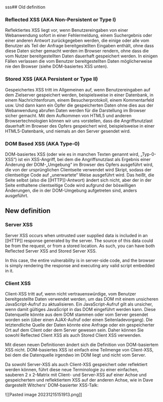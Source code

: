 sss## Old definition 

### Reflected XSS (AKA Non-Persistent or Type I)

Reflektiertes XSS liegt vor, wenn Benutzereingaben von einer Webanwendung sofort in einer Fehlermeldung, einem Suchergebnis oder einer anderen Antwort zurückgegeben werden, die einige oder alle vom Benutzer als Teil der Anfrage bereitgestellten Eingaben enthält, ohne dass diese Daten sicher gemacht werden im Browser rendern, ohne dass die vom Nutzer bereitgestellten Daten dauerhaft gespeichert werden. In einigen Fällen verlassen die vom Benutzer bereitgestellten Daten möglicherweise nie den Browser (siehe DOM-basiertes XSS unten).

### Stored XSS (AKA Persistent or Type II)

Gespeichertes XSS tritt im Allgemeinen auf, wenn Benutzereingaben auf dem Zielserver gespeichert werden, beispielsweise in einer Datenbank, in einem Nachrichtenforum, einem Besucherprotokoll, einem Kommentarfeld usw. Und dann kann ein Opfer die gespeicherten Daten ohne dies aus der Webanwendung abrufen Daten werden für die Darstellung im Browser sicher gemacht. Mit dem Aufkommen von HTML5 und anderen Browsertechnologien können wir uns vorstellen, dass die Angriffsnutzlast dauerhaft im Browser des Opfers gespeichert wird, beispielsweise in einer HTML5-Datenbank, und niemals an den Server gesendet wird.

### DOM Based XSS (AKA Type-0)

DOM-basiertes XSS (oder wie es in manchen Texten genannt wird, „Typ-0-XSS“) ist ein XSS-Angriff, bei dem die Angriffsnutzlast als Ergebnis einer Änderung der DOM-„Umgebung“ im Browser des Opfers ausgeführt wird, die von der ursprünglichen Clientseite verwendet wird Skript, sodass der clientseitige Code auf „unerwartete“ Weise ausgeführt wird. Das heißt, die Seite selbst (also die [[HTTP]]-Antwort) ändert sich nicht, aber der in der Seite enthaltene clientseitige Code wird aufgrund der böswilligen Änderungen, die in der DOM-Umgebung aufgetreten sind, anders ausgeführt.

## New definition

### Server XSS

Server XSS occurs when untrusted user supplied data is included in an [[HTTP]] response generated by the server. The source of this data could be from the request, or from a stored location. As such, you can have both Reflected Server XSS and Stored Server XSS.

In this case, the entire vulnerability is in server-side code, and the browser is simply rendering the response and executing any valid script embedded in it.

### Client XSS

Client-XSS tritt auf, wenn nicht vertrauenswürdige, vom Benutzer bereitgestellte Daten verwendet werden, um das DOM mit einem unsicheren JavaScript-Aufruf zu aktualisieren. Ein JavaScript-Aufruf gilt als unsicher, wenn damit gültiges JavaScript in das DOM eingeführt werden kann. Diese Datenquelle könnte aus dem DOM stammen oder vom Server gesendet worden sein (über einen AJAX-Aufruf oder einen Seitenladevorgang). Die letztendliche Quelle der Daten könnte eine Anfrage oder ein gespeicherter Ort auf dem Client oder dem Server gewesen sein. Daher können Sie sowohl Reflected Client XSS als auch Stored Client XSS verwenden.

Mit diesen neuen Definitionen ändert sich die Definition von DOM-basiertem XSS nicht. DOM-basiertes XSS ist einfach eine Teilmenge von Client-XSS, bei dem die Datenquelle irgendwo im DOM liegt und nicht vom Server.

Da sowohl Server-XSS als auch Client-XSS gespeichert oder reflektiert werden können, führt diese neue Terminologie zu einer einfachen, sauberen 2 x 2-Matrix mit Client- und Server-XSS auf einer Achse und gespeichertem und reflektiertem XSS auf der anderen Achse, wie in Dave dargestellt Witchers' DOM-basierter XSS-Talk:

![[Pasted image 20231215151913.png]]
